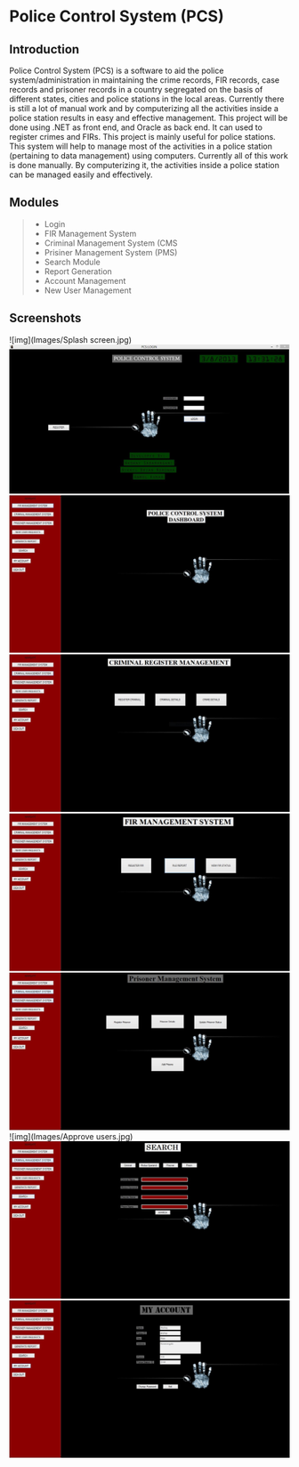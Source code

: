 # Police Control System (PCS)
## Introduction
Police Control System (PCS) is a software to aid the police system/administration in maintaining the crime records, FIR records, case records and prisoner records in a country segregated on the basis of different states, cities and police stations in the local areas. Currently there is still a lot of manual work and by computerizing all the activities inside a police station results in easy and effective management.
This project will be done using .NET as front end, and Oracle as back end. It can used to register crimes and FIRs. This project is mainly useful for police stations. This system will help to manage most of the activities in a police station (pertaining to data management) using computers. Currently all of this work is done manually. By computerizing it, the activities inside a police station can be managed easily and effectively.
## Modules
> * Login
> * FIR Management System
> * Criminal Management System (CMS
> * Prisiner Management System (PMS)
> * Search Module
> * Report Generation
> * Account Management
> * New User Management

## Screenshots
![img](Images/Splash screen.jpg)
![img](Images/Login.jpg)
![img](Images/Dashboard.jpg)
![img](Images/CRM.jpg)
![img](Images/FIR.jpg)
![img](Images/PMS.jpg)
![img](Images/Approve users.jpg)
![img](Images/Search.jpg)
![img](Images/Account.jpg)
